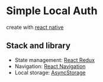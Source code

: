 # Simple Local Auth

create with [react native](https://reactnative.dev/docs/environment-setup)

## Stack and library

- State management: [React Redux](https://react-redux.js.org/)
- Navigation: [React Navigation](https://reactnavigation.org/docs/getting-started)
- Local storage: [AsyncStorage](hhttps://reactnative.dev/docs/asyncstorage)